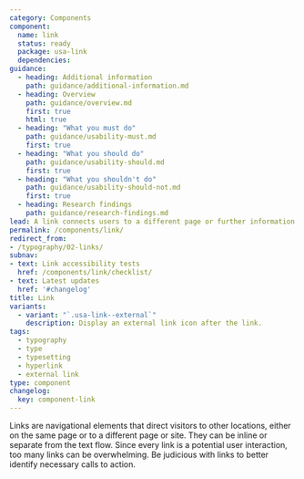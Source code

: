 ```yaml
---
category: Components
component:
  name: link
  status: ready
  package: usa-link
  dependencies:
guidance:
  - heading: Additional information
    path: guidance/additional-information.md
  - heading: Overview
    path: guidance/overview.md
    first: true
    html: true
  - heading: "What you must do"
    path: guidance/usability-must.md
    first: true
  - heading: "What you should do"
    path: guidance/usability-should.md
    first: true
  - heading: "What you shouldn't do"
    path: guidance/usability-should-not.md
    first: true
  - heading: Research findings
    path: guidance/research-findings.md
lead: A link connects users to a different page or further information.
permalink: /components/link/
redirect_from:
- /typography/02-links/
subnav:
- text: Link accessibility tests
  href: /components/link/checklist/
- text: Latest updates
  href: '#changelog'
title: Link
variants:
  - variant: "`.usa-link--external`"
    description: Display an external link icon after the link.
tags:
  - typography
  - type
  - typesetting
  - hyperlink
  - external link
type: component
changelog:
  key: component-link
---
```

Links are navigational elements that direct visitors to other locations, either on the same page or to a different page or site. They can be inline or separate from the text flow. Since every link is a potential user interaction, too many links can be overwhelming. Be judicious with links to better identify necessary calls to action.
